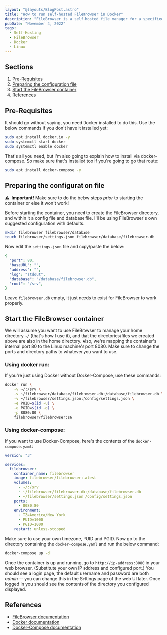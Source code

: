 ```yaml
---
layout: "@layouts/BlogPost.astro"
title: "How to run self-hosted FileBrowser in Docker"
description: "FileBrowser is a self-hosted file manager for a specified directory in a Linux machine that lets you upload, download, move, copy, create, delete, rename, and edit your files in a nice web interface through your browser. Here's a quick guide to setting it up in Docker."
pubDate: "November 4, 2022"
tags:
  - Self-Hosting
  - FileBrowser
  - Docker
  - Linux
---
```


## Sections

1. [Pre-Requisites](#prereq)
2. [Preparing the configuration file](#config)
3. [Start the FileBrowser container](#run)
4. [References](#ref)

<div id='prereq'/>

## Pre-Requisites

It should go without saying, you need Docker installed to do this. Use the below commands if you don't have it installed yet:

```bash
sudo apt install docker.io -y
sudo systemctl start docker
sudo systemctl enable docker
```

That's all you need, but I'm also going to explain how to install via docker-compose. So make sure that's installed too if you're going to go that route:

```bash
sudo apt install docker-compose -y
```

<div id='config'/>

## Preparing the configuration file

<div class="alert">
  <b>&#x26a0;&#xfe0f; &nbsp;Important!</b>
  Make sure to do the below steps <em>prior</em> to starting the container or else it won't work!
</div>

Before starting the container, you need to create the FileBrowser directory, and within it a config file and database file. I'll be using FileBrowser's own suggested configuration with defaults.

```bash
mkdir filebrowser filebrowser/database
touch filebrowser/settings.json filebrowser/database/filebrowser.db
```

Now edit the `settings.json` file and copy/paste the below:

```yaml
{
  "port": 80,
  "baseURL": "",
  "address": "",
  "log": "stdout",
  "database": "/database/filebrowser.db",
  "root": "/srv",
}
```

Leave `filebrowser.db` empty, it just needs to exist for FileBrowser to work properly.

<div id='run'/>

## Start the FileBrowser container

We will assume you want to use FileBrowser to manage your home directory `~/` (that's how I use it), and that the directories/files we created above are also in the home directory. Also, we're mapping the container's internal port 80 to the Linux machine's port 8080. Make sure to change the ports and directory paths to whatever you want to use.

### Using docker run:

If you're just using Docker without Docker-Compose, use these commands:

```bash
docker run \
    -v ~/:/srv \
    -v ~/filebrowser/database/filebrowser.db:/database/filebrowser.db \
    -v ~/filebrowser/settings.json:/config/settings.json \
    -e PUID=$(id -u) \
    -e PGID=$(id -g) \
    -p 8080:80 \
    filebrowser/filebrowser:s6
```

### Using docker-compose:

If you want to use Docker-Compose, here's the contents of the `docker-compose.yaml`:

```yaml
version: "3"

services:
  filebrowser:
    container_name: filebrowser
    image: filebrowser/filebrowser:latest
    volumes:
      - ~/:/srv
      - ~/filebrowser/filebrowser.db:/database/filebrowser.db
      - ~/filebrowser/settings.json:/config/settings.json
    ports:
      - 8080:80
    environment:
      - TZ=America/New_York
      - PUID=1000
      - PGID=1000
    restart: unless-stopped
```

Make sure to use your own timezone, PUID and PGID. Now go to the directory containing the `docker-compose.yaml` and run the below command:

```bash
docker-compose up -d
```

Once the container is up and running, go to `http://ip-address:8080` in your web browser. (Substitute your own IP address and configured port.) You should see a login page, the default username and password are both _admin_ -- you can change this in the Settings page of the web UI later. Once logged in you should see the contents of the directory you configured displayed.

<div id='ref'/>

## References

- <a href="https://filebrowser.org" target="_blank">FileBrowser documentation</a>
- <a href="https://docs.docker.com" target="_blank">Docker documentation</a>
- <a href="https://docs.docker.com/compose/" target="_blank">Docker-Compose documentation</a>
